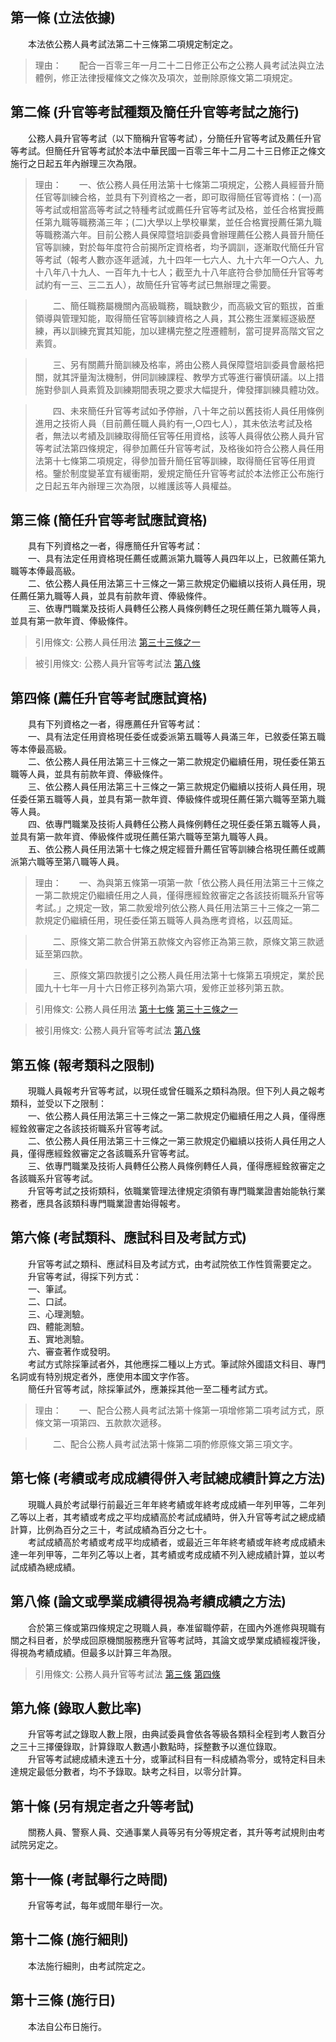 第一條 (立法依據)
-----------------
　　本法依公務人員考試法第二十三條第二項規定制定之。  
> 理由：　　配合一百零三年一月二十二日修正公布之公務人員考試法與立法體例，修正法律授權條文之條次及項次，並刪除原條文第二項規定。



第二條 (升官等考試種類及簡任升官等考試之施行)
---------------------------------------------
　　公務人員升官等考試（以下簡稱升官等考試），分簡任升官等考試及薦任升官等考試。但簡任升官等考試於本法中華民國一百零三年十二月二十三日修正之條文施行之日起五年內辦理三次為限。  
> 理由：　　一、依公務人員任用法第十七條第二項規定，公務人員經晉升簡任官等訓練合格，並具有下列資格之一者，即可取得簡任官等資格：(一)高等考試或相當高等考試之特種考試或薦任升官等考試及格，並任合格實授薦任第九職等職務滿三年；(二)大學以上學校畢業，並任合格實授薦任第九職等職務滿六年。目前公務人員保障暨培訓委員會辦理薦任公務人員晉升簡任官等訓練，對於每年度符合前揭所定資格者，均予調訓，逐漸取代簡任升官等考試（報考人數亦逐年遞減，九十四年一七六人、九十六年一○六人、九十八年八十九人、一百年九十七人；截至九十八年底符合參加簡任升官等考試約有一三、三二五人），故簡任升官等考試已無辦理之需要。

> 　　二、簡任職務屬機關內高級職務，職缺數少，而高級文官的甄拔，首重領導與管理知能，取得簡任官等訓練資格之人員，其公務生涯業經逐級歷練，再以訓練充實其知能，加以建構完整之陞遷體制，當可提昇高階文官之素質。

> 　　三、另有關薦升簡訓練及格率，將由公務人員保障暨培訓委員會嚴格把關，就其評量淘汰機制，併同訓練課程、教學方式等進行審慎研議。以上措施對參訓人員素質及訓練期間表現之要求大幅提升，俾發揮訓練具體功效。

> 　　四、未來簡任升官等考試如予停辦，八十年之前以舊技術人員任用條例進用之技術人員（目前薦任職人員約有一,○四七人），其未依法考試及格者，無法以考績及訓練取得簡任官等任用資格，該等人員得依公務人員升官等考試法第四條規定，得參加薦任升官等考試，及格後如符合公務人員任用法第十七條第二項規定，得參加晉升簡任官等訓練，取得簡任官等任用資格。鑒於制度變革宜有緩衝期，爰規定簡任升官等考試於本法修正公布施行之日起五年內辦理三次為限，以維護該等人員權益。



第三條 (簡任升官等考試應試資格)
-------------------------------
　　具有下列資格之一者，得應簡任升官等考試：  
　　一、具有法定任用資格現任薦任或薦派第九職等人員四年以上，已敘薦任第九職等本俸最高級。  
　　二、依公務人員任用法第三十三條之一第三款規定仍繼續以技術人員任用，現任薦任第九職等人員，並具有前款年資、俸級條件。  
　　三、依專門職業及技術人員轉任公務人員條例轉任之現任薦任第九職等人員，並具有第一款年資、俸級條件。  
> 引用條文: 公務人員任用法 [第三十三條之一](4617#第三十三條之一)

> 被引用條文: 公務人員升官等考試法 [第八條](4610#第八條-論文或學業成績得視為考績成績之方法)



第四條 (薦任升官等考試應試資格)
-------------------------------
　　具有下列資格之一者，得應薦任升官等考試：  
　　一、具有法定任用資格現任委任或委派第五職等人員滿三年，已敘委任第五職等本俸最高級。  
　　二、依公務人員任用法第三十三條之一第二款規定仍繼續任用，現任委任第五職等人員，並具有前款年資、俸級條件。  
　　三、依公務人員任用法第三十三條之一第三款規定仍繼續以技術人員任用，現任委任第五職等人員，並具有第一款年資、俸級條件或現任薦任第六職等至第九職等人員。  
　　四、依專門職業及技術人員轉任公務人員條例轉任之現任委任第五職等人員，並具有第一款年資、俸級條件或現任薦任第六職等至第九職等人員。  
　　五、依公務人員任用法第十七條之規定經晉升薦任官等訓練合格現任薦任或薦派第六職等至第八職等人員。  
> 理由：　　一、為與第五條第一項第一款「依公務人員任用法第三十三條之一第二款規定仍繼續任用之人員，僅得應經銓敘審定之各該技術職系升官等考試。」之規定一致，第二款爰增列依公務人員任用法第三十三條之一第二款規定仍繼續任用，現任委任第五職等人員為應考資格，以茲周延。

> 　　二、原條文第二款合併第五款條文內容修正為第三款，原條文第三款遞延至第四款。

> 　　三、原條文第四款援引之公務人員任用法第十七條第五項規定，業於民國九十七年一月十六日修正移列為第六項，爰修正並移列第五款。

> 引用條文: 公務人員任用法 [第十七條](4617#第十七條-官等晉升之取得資格) [第三十三條之一](4617#第三十三條之一)

> 被引用條文: 公務人員升官等考試法 [第八條](4610#第八條-論文或學業成績得視為考績成績之方法)



第五條 (報考類科之限制)
-----------------------
　　現職人員報考升官等考試，以現任或曾任職系之類科為限。但下列人員之報考類科，並受以下之限制：  
　　一、依公務人員任用法第三十三條之一第二款規定仍繼續任用之人員，僅得應經銓敘審定之各該技術職系升官等考試。  
　　二、依公務人員任用法第三十三條之一第三款規定仍繼續以技術人員任用之人員，僅得應經銓敘審定之各該職系升官等考試。  
　　三、依專門職業及技術人員轉任公務人員條例轉任人員，僅得應經銓敘審定之各該職系升官等考試。  
　　升官等考試之技術類科，依職業管理法律規定須領有專門職業證書始能執行業務者，應具各該類科專門職業證書始得報考。  


第六條 (考試類科、應試科目及考試方式)
-------------------------------------
　　升官等考試之類科、應試科目及考試方式，由考試院依工作性質需要定之。  
　　升官等考試，得採下列方式：  
　　一、筆試。  
　　二、口試。  
　　三、心理測驗。  
　　四、體能測驗。  
　　五、實地測驗。  
　　六、審查著作或發明。  
　　考試方式除採筆試者外，其他應採二種以上方式。筆試除外國語文科目、專門名詞或有特別規定者外，應使用本國文字作答。  
　　簡任升官等考試，除採筆試外，應兼採其他一至二種考試方式。  
> 理由：　　一、配合公務人員考試法第十條第一項增修第二項考試方式，原條文第一項第四、五款款次遞移。

> 　　二、配合公務人員考試法第十條第二項酌修原條文第三項文字。



第七條 (考績或考成成績得併入考試總成績計算之方法)
-------------------------------------------------
　　現職人員於考試舉行前最近三年年終考績或年終考成成績一年列甲等，二年列乙等以上者，其考績或考成之平均成績高於考試成績時，併入升官等考試之總成績計算，比例為百分之三十，考試成績為百分之七十。  
　　考試成績高於考績或考成平均成績者，或最近三年年終考績或年終考成成績未達一年列甲等，二年列乙等以上者，其考績或考成成績不列入總成績計算，並以考試成績為總成績。  


第八條 (論文或學業成績得視為考績成績之方法)
-------------------------------------------
　　合於第三條或第四條規定之現職人員，奉准留職停薪，在國內外進修與現職有關之科目者，於學成回原機關服務應升官等考試時，其論文或學業成績經複評後，得視為考績成績。但最多以計算三年為限。  
> 引用條文: 公務人員升官等考試法 [第三條](4610#第三條-簡任升官等考試應試資格) [第四條](4610#第四條-薦任升官等考試應試資格)



第九條 (錄取人數比率)
---------------------
　　升官等考試之錄取人數上限，由典試委員會依各等級各類科全程到考人數百分之三十三擇優錄取，計算錄取人數遇小數點時，採整數予以進位錄取。  
　　升官等考試總成績未達五十分，或筆試科目有一科成績為零分，或特定科目未達規定最低分數者，均不予錄取。缺考之科目，以零分計算。  


第十條 (另有規定者之升等考試)
-----------------------------
　　關務人員、警察人員、交通事業人員等另有分等規定者，其升等考試規則由考試院另定之。  


第十一條 (考試舉行之時間)
-------------------------
　　升官等考試，每年或間年舉行一次。  


第十二條 (施行細則)
-------------------
　　本法施行細則，由考試院定之。  


第十三條 (施行日)
-----------------
　　本法自公布日施行。